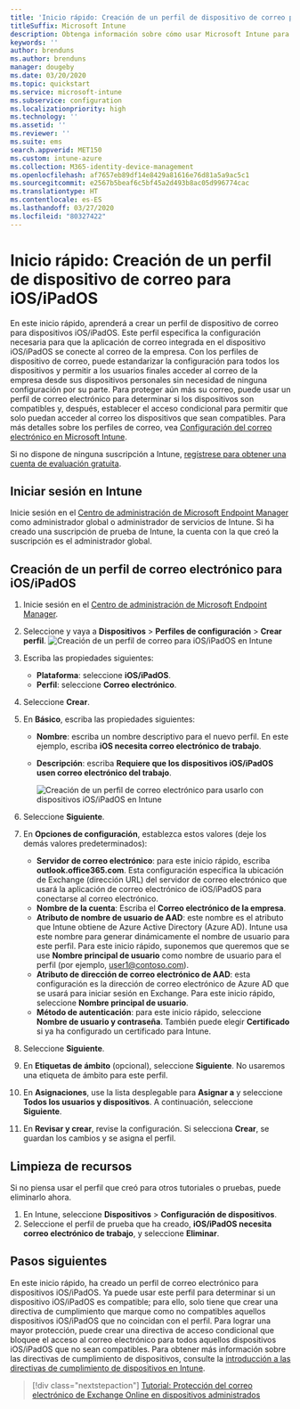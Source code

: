 ```yaml
---
title: 'Inicio rápido: Creación de un perfil de dispositivo de correo para dispositivos iOS/iPadOS'
titleSuffix: Microsoft Intune
description: Obtenga información sobre cómo usar Microsoft Intune para crear un perfil de dispositivo de correo para que los dispositivos iOS/iPadOS se puedan conectar de forma segura al correo de la empresa.
keywords: ''
author: brenduns
ms.author: brenduns
manager: dougeby
ms.date: 03/20/2020
ms.topic: quickstart
ms.service: microsoft-intune
ms.subservice: configuration
ms.localizationpriority: high
ms.technology: ''
ms.assetid: ''
ms.reviewer: ''
ms.suite: ems
search.appverid: MET150
ms.custom: intune-azure
ms.collection: M365-identity-device-management
ms.openlocfilehash: af7657eb89df14e8429a81616e76d81a5a9ac5c1
ms.sourcegitcommit: e2567b5beaf6c5bf45a2d493b8ac05d996774cac
ms.translationtype: HT
ms.contentlocale: es-ES
ms.lasthandoff: 03/27/2020
ms.locfileid: "80327422"
---
```

# <a name="quickstart-create-an-email-device-profile-for-iosipados"></a>Inicio rápido: Creación de un perfil de dispositivo de correo para iOS/iPadOS

En este inicio rápido, aprenderá a crear un perfil de dispositivo de correo para dispositivos iOS/iPadOS. Este perfil especifica la configuración necesaria para que la aplicación de correo integrada en el dispositivo iOS/iPadOS se conecte al correo de la empresa. Con los perfiles de dispositivo de correo, puede estandarizar la configuración para todos los dispositivos y permitir a los usuarios finales acceder al correo de la empresa desde sus dispositivos personales sin necesidad de ninguna configuración por su parte. Para proteger aún más su correo, puede usar un perfil de correo electrónico para determinar si los dispositivos son compatibles y, después, establecer el acceso condicional para permitir que solo puedan acceder al correo los dispositivos que sean compatibles. Para más detalles sobre los perfiles de correo, vea [Configuración del correo electrónico en Microsoft Intune](email-settings-configure.md).

Si no dispone de ninguna suscripción a Intune, [regístrese para obtener una cuenta de evaluación gratuita](../fundamentals/free-trial-sign-up.md).

## <a name="sign-in-to-intune"></a>Iniciar sesión en Intune

Inicie sesión en el [Centro de administración de Microsoft Endpoint Manager](https://go.microsoft.com/fwlink/?linkid=2109431) como administrador global o administrador de servicios de Intune. Si ha creado una suscripción de prueba de Intune, la cuenta con la que creó la suscripción es el administrador global.

## <a name="create-an-iosipados-email-profile"></a>Creación de un perfil de correo electrónico para iOS/iPadOS

1. Inicie sesión en el [Centro de administración de Microsoft Endpoint Manager](https://go.microsoft.com/fwlink/?linkid=2109431).

2. Seleccione y vaya a **Dispositivos** > **Perfiles de configuración** > **Crear perfil**.
   ![Creación de un perfil de correo para iOS/iPadOS en Intune](./media/quickstart-email-profile/ios-create-profile.png)

3. Escriba las propiedades siguientes:
   - **Plataforma**: seleccione **iOS/iPadOS**.
   - **Perfil**: seleccione **Correo electrónico**.
  
4. Seleccione **Crear**.

5. En **Básico**, escriba las propiedades siguientes:
   - **Nombre**: escriba un nombre descriptivo para el nuevo perfil. En este ejemplo, escriba **iOS necesita correo electrónico de trabajo**.
   - **Descripción**: escriba **Requiere que los dispositivos iOS/iPadOS usen correo electrónico del trabajo**.


        ![Creación de un perfil de correo electrónico para usarlo con dispositivos iOS/iPadOS en Intune](./media/quickstart-email-profile/ios-email-profile-name.png)

6. Seleccione **Siguiente**.

7. En **Opciones de configuración**, establezca estos valores (deje los demás valores predeterminados):
   - **Servidor de correo electrónico**: para este inicio rápido, escriba **outlook.office365.com**. Esta configuración especifica la ubicación de Exchange (dirección URL) del servidor de correo electrónico que usará la aplicación de correo electrónico de iOS/iPadOS para conectarse al correo electrónico.
   - **Nombre de la cuenta**: Escriba el **Correo electrónico de la empresa**.
   - **Atributo de nombre de usuario de AAD**: este nombre es el atributo que Intune obtiene de Azure Active Directory (Azure AD). Intune usa este nombre para generar dinámicamente el nombre de usuario para este perfil. Para este inicio rápido, suponemos que queremos que se use **Nombre principal de usuario** como nombre de usuario para el perfil (por ejemplo, user1@contoso.com).
   - **Atributo de dirección de correo electrónico de AAD**: esta configuración es la dirección de correo electrónico de Azure AD que se usará para iniciar sesión en Exchange. Para este inicio rápido, seleccione **Nombre principal de usuario**.
   - **Método de autenticación**: para este inicio rápido, seleccione **Nombre de usuario y contraseña**. También puede elegir **Certificado** si ya ha configurado un certificado para Intune.

8. Seleccione **Siguiente**.

9. En **Etiquetas de ámbito** (opcional), seleccione **Siguiente**. No usaremos una etiqueta de ámbito para este perfil.

10. En **Asignaciones**, use la lista desplegable para **Asignar a** y seleccione **Todos los usuarios y dispositivos**.  A continuación, seleccione **Siguiente**.

11. En **Revisar y crear**, revise la configuración. Si selecciona **Crear**, se guardan los cambios y se asigna el perfil. 

## <a name="clean-up-resources"></a>Limpieza de recursos

Si no piensa usar el perfil que creó para otros tutoriales o pruebas, puede eliminarlo ahora.

1. En Intune, seleccione **Dispositivos** > **Configuración de dispositivos**.
2. Seleccione el perfil de prueba que ha creado, **iOS/iPadOS necesita correo electrónico de trabajo**, y seleccione **Eliminar**. 

## <a name="next-steps"></a>Pasos siguientes

En este inicio rápido, ha creado un perfil de correo electrónico para dispositivos iOS/iPadOS. Ya puede usar este perfil para determinar si un dispositivo iOS/iPadOS es compatible; para ello, solo tiene que crear una directiva de cumplimiento que marque como no compatibles aquellos dispositivos iOS/iPadOS que no coincidan con el perfil. Para lograr una mayor protección, puede crear una directiva de acceso condicional que bloquee el acceso al correo electrónico para todos aquellos dispositivos iOS/iPadOS que no sean compatibles. Para obtener más información sobre las directivas de cumplimiento de dispositivos, consulte la [introducción a las directivas de cumplimiento de dispositivos en Intune](../protect/device-compliance-get-started.md).

> [!div class="nextstepaction"]
> [Tutorial: Protección del correo electrónico de Exchange Online en dispositivos administrados](../protect/tutorial-protect-email-on-enrolled-devices.md)
